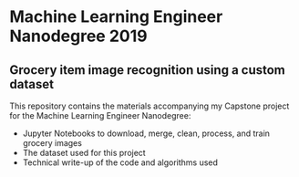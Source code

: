 # Machine Learning Engineer Nanodegree 2019
## Grocery item image recognition using a custom dataset

This repository contains the materials accompanying my Capstone project for the Machine Learning Engineer Nanodegree:
- Jupyter Notebooks to download, merge, clean, process, and train grocery images
- The dataset used for this project
- Technical write-up of the code and algorithms used
